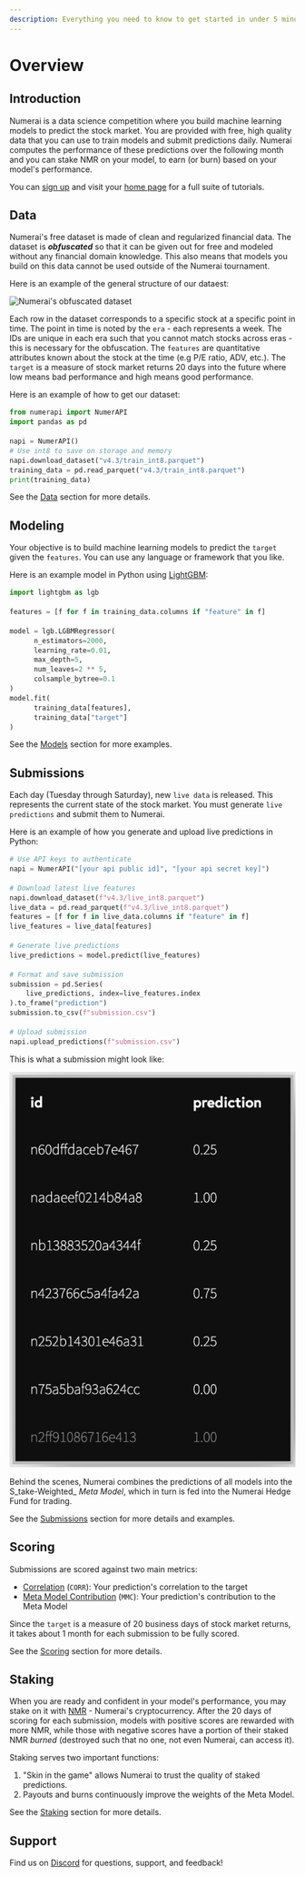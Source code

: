 ```yaml
---
description: Everything you need to know to get started in under 5 minutes!
---
```


# Overview

## Introduction

Numerai is a data science competition where you build machine learning models to predict the stock market. You are provided with free, high quality data that you can use to train models and submit predictions daily. Numerai computes the performance of these predictions over the following month and you can stake NMR on your model, to earn (or burn) based on your model's performance.

You can [sign up](https://numer.ai/signup) and visit your [home page](https://numer.ai/home) for a full suite of tutorials.

## Data

Numerai's free dataset is made of clean and regularized financial data. The dataset is _**obfuscated**_ so that it can be given out for free and modeled without any financial domain knowledge. This also means that models you build on this data cannot be used outside of the Numerai tournament.

Here is an example of the general structure of our dataest:

![Numerai's obfuscated dataset](.gitbook/assets/ex\_data.png)

Each row in the dataset corresponds to a specific stock at a specific point in time. The point in time is noted by the `era` - each represents a week. The IDs are unique in each era such that you cannot match stocks across eras - this is necessary for the obfuscation. The `features` are quantitative attributes known about the stock at the time (e.g P/E ratio, ADV, etc.). The `target` is a measure of stock market returns 20 days into the future where low means bad performance and high means good performance.

Here is an example of how to get our dataset:

```python
from numerapi import NumerAPI
import pandas as pd

napi = NumerAPI()
# Use int8 to save on storage and memory
napi.download_dataset("v4.3/train_int8.parquet")
training_data = pd.read_parquet("v4.3/train_int8.parquet")
print(training_data)
```

See the [Data](numerai-tournament/data/) section for more details.&#x20;

## Modeling

Your objective is to build machine learning models to predict the `target` given the `features`. You can use any language or framework that you like.

Here is an example model in Python using [LightGBM](https://lightgbm.readthedocs.io/en/latest/pythonapi/lightgbm.LGBMRegressor.html):

```python
import lightgbm as lgb

features = [f for f in training_data.columns if "feature" in f]

model = lgb.LGBMRegressor(
      n_estimators=2000,
      learning_rate=0.01,
      max_depth=5,
      num_leaves=2 ** 5,
      colsample_bytree=0.1
)
model.fit(
      training_data[features],
      training_data["target"]
)
```

See the [Models](numerai-tournament/benchmark\_models.md) section for more examples.

## Submissions

Each day (Tuesday through Saturday), new `live data` is released. This represents the current state of the stock market. You must generate `live predictions` and submit them to Numerai.

Here is an example of how you generate and upload live predictions in Python:

```python
# Use API keys to authenticate
napi = NumerAPI("[your api public id]", "[your api secret key]")

# Download latest live features
napi.download_dataset(f"v4.3/live_int8.parquet")
live_data = pd.read_parquet(f"v4.3/live_int8.parquet")
features = [f for f in live_data.columns if "feature" in f]
live_features = live_data[features]

# Generate live predictions
live_predictions = model.predict(live_features)

# Format and save submission
submission = pd.Series(
    live_predictions, index=live_features.index
).to_frame("prediction")
submission.to_csv(f"submission.csv")

# Upload submission
napi.upload_predictions(f"submission.csv")
```

This is what a submission might look like:

![](<.gitbook/assets/image (89).png>)

Behind the scenes, Numerai combines the predictions of all models into the S_take-Weighted_ _Meta Model_, which in turn is fed into the Numerai Hedge Fund for trading.&#x20;

See the [Submissions](numerai-tournament/submissions/) section for more details and examples.

## Scoring

Submissions are scored against two main metrics:

* [Correlation](https://docs.numer.ai/tournament/correlation-corr) (`CORR`): Your prediction's correlation to the target
* [Meta Model Contribution](numerai-tournament/scoring/meta-model-contribution-mmc-and-bmc.md) (`MMC`):  Your prediction's contribution to the Meta Model&#x20;

Since the `target` is a measure of 20 business days of stock market returns, it takes about 1 month for each submission to be fully scored.

See the [Scoring](./#scoring) section for more details.

## Staking

When you are ready and confident in your model's performance, you may stake on it with [NMR](https://www.coinbase.com/price/numeraire) - Numerai's cryptocurrency. After the 20 days of scoring for each submission, models with positive scores are rewarded with more NMR, while those with negative scores have a portion of their staked NMR _burned_ (destroyed such that no one, not even Numerai, can access it).&#x20;

Staking serves two important functions:

1. "Skin in the game" allows Numerai to trust the quality of staked predictions.   &#x20;
2. Payouts and burns continuously improve the weights of the Meta Model.      &#x20;

See the [Staking](numerai-tournament/staking.md) section for more details.&#x20;

## Support

Find us on [Discord](https://discord.gg/numerai) for questions, support, and feedback!
